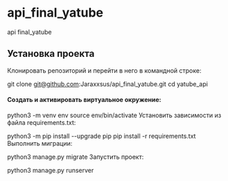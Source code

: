 
# api_final_yatube

api final_yatube

## Установка проекта 

Клонировать репозиторий и перейти в него в командной строке:

git clone git@github.com:Jaraxxsus/api_final_yatube.git
cd yatube_api

#### Cоздать и активировать виртуальное окружение:

python3 -m venv env
source env/bin/activate
Установить зависимости из файла requirements.txt:

python3 -m pip install --upgrade pip
pip install -r requirements.txt
Выполнить миграции:

python3 manage.py migrate
Запустить проект:

python3 manage.py runserver
